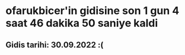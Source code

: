 # ofarukbicer'in gidisine son 1 gun 4 saat 46 dakika 50 saniye kaldi

## Gidis tarihi: 30.09.2022 :(